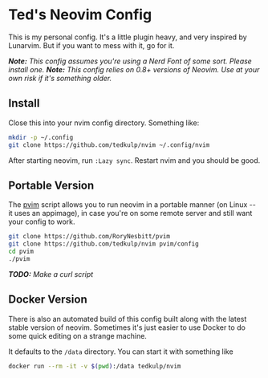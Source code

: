 # Ted's Neovim Config

This is my personal config. It's a little plugin heavy, and very inspired by
Lunarvim. But if you want to mess with it, go for it.

_**Note:** This config assumes you're using a Nerd Font of some sort.  Please install one._
_**Note:** This config relies on 0.8+ versions of Neovim. Use at your own risk if it's something older._

## Install

Close this into your nvim config directory.  Something like:

``` bash
mkdir -p ~/.config
git clone https://github.com/tedkulp/nvim ~/.config/nvim
```

After starting neovim, run `:Lazy sync`. Restart nvim and you should be good.

## Portable Version

The [pvim](https://github.com/RoryNesbitt/pvim) script allows you to run neovim in
a portable manner (on Linux -- it uses an appimage), in case you're on some remote
server and still want your config to work.

``` bash
git clone https://github.com/RoryNesbitt/pvim
git clone https://github.com/tedkulp/nvim pvim/config
cd pvim
./pvim
```

_**TODO:** Make a curl script_

## Docker Version

There is also an automated build of this config built along with the latest stable
version of neovim. Sometimes it's just easier to use Docker to do some quick editing
on a strange machine.

It defaults to the `/data` directory.  You can start it with something like

``` bash
docker run --rm -it -v $(pwd):/data tedkulp/nvim
```

